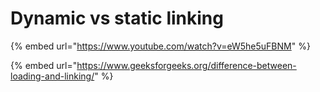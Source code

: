 # Dynamic vs static linking

{% embed url="https://www.youtube.com/watch?v=eW5he5uFBNM" %}



{% embed url="https://www.geeksforgeeks.org/difference-between-loading-and-linking/" %}



